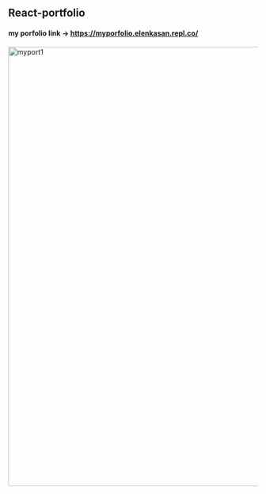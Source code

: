 ## React-portfolio

#### my porfolio link -> https://myporfolio.elenkasan.repl.co/

<img width="888" alt="myport1" src="https://user-images.githubusercontent.com/75818489/191661031-063bb64b-4af7-43f9-8a85-2441d61b7cc0.png">
